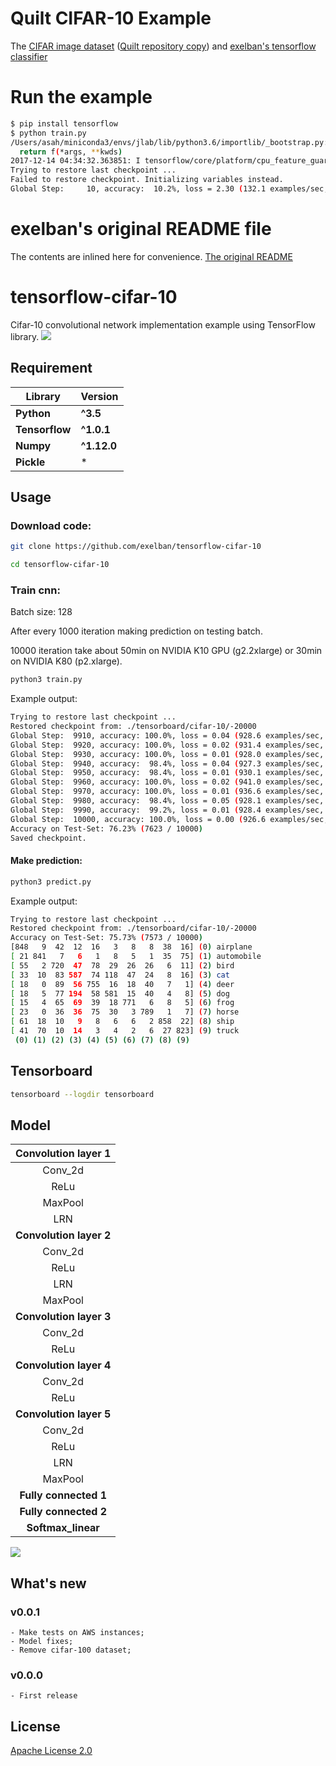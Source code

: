 # Quilt CIFAR-10 Example

The [CIFAR image dataset](https://www.cs.toronto.edu/~kriz/cifar.html) ([Quilt repository copy](https://quiltdata.com/package/asah/cifar_test)) and [exelban's tensorflow classifier](https://github.com/exelban/tensorflow-cifar-10)

# Run the example

```sh
$ pip install tensorflow
$ python train.py
/Users/asah/miniconda3/envs/jlab/lib/python3.6/importlib/_bootstrap.py:219: RuntimeWarning: compiletime version 3.5 of module 'tensorflow.python.framework.fast_tensor_util' does not match runtime version 3.6
  return f(*args, **kwds)
2017-12-14 04:34:32.363851: I tensorflow/core/platform/cpu_feature_guard.cc:137] Your CPU supports instructions that this TensorFlow binary was not compiled to use: SSE4.1 SSE4.2 AVX
Trying to restore last checkpoint ...
Failed to restore checkpoint. Initializing variables instead.
Global Step:     10, accuracy:  10.2%, loss = 2.30 (132.1 examples/sec, 0.97 sec/batch)
```


# exelban's original README file

The contents are inlined here for convenience.  [The original README](https://github.com/exelban/tensorflow-cifar-10/blob/master/README.md)


# tensorflow-cifar-10
Cifar-10 convolutional network implementation example using TensorFlow library.
![](https://s3.eu-central-1.amazonaws.com/serhiy/Github_repo/Zrzut+ekranu+2017-03-19+o+19.10.46.png)

## Requirement
**Library** | **Version**
--- | ---
**Python** | **^3.5**
**Tensorflow** | **^1.0.1**
**Numpy** | **^1.12.0** 
**Pickle** |  *  

## Usage
### Download code:
```sh
git clone https://github.com/exelban/tensorflow-cifar-10

cd tensorflow-cifar-10
```

### Train cnn:
Batch size: 128

After every 1000 iteration making prediction on testing batch. 

10000 iteration take about 50min on NVIDIA K10 GPU (g2.2xlarge) or 30min on NVIDIA K80 (p2.xlarge).

```sh
python3 train.py
```
Example output:
```sh
Trying to restore last checkpoint ...
Restored checkpoint from: ./tensorboard/cifar-10/-20000
Global Step:  9910, accuracy: 100.0%, loss = 0.04 (928.6 examples/sec, 0.09 sec/batch)
Global Step:  9920, accuracy: 100.0%, loss = 0.02 (931.4 examples/sec, 0.09 sec/batch)
Global Step:  9930, accuracy: 100.0%, loss = 0.01 (928.0 examples/sec, 0.09 sec/batch)
Global Step:  9940, accuracy:  98.4%, loss = 0.04 (927.3 examples/sec, 0.09 sec/batch)
Global Step:  9950, accuracy:  98.4%, loss = 0.01 (930.1 examples/sec, 0.09 sec/batch)
Global Step:  9960, accuracy: 100.0%, loss = 0.02 (941.0 examples/sec, 0.10 sec/batch)
Global Step:  9970, accuracy: 100.0%, loss = 0.01 (936.6 examples/sec, 0.10 sec/batch)
Global Step:  9980, accuracy:  98.4%, loss = 0.05 (928.1 examples/sec, 0.09 sec/batch)
Global Step:  9990, accuracy:  99.2%, loss = 0.01 (928.4 examples/sec, 0.09 sec/batch)
Global Step:  10000, accuracy: 100.0%, loss = 0.00 (926.6 examples/sec, 0.09 sec/batch)
Accuracy on Test-Set: 76.23% (7623 / 10000)
Saved checkpoint.
```

#### Make prediction:
```sh
python3 predict.py
```

Example output:
```sh
Trying to restore last checkpoint ...
Restored checkpoint from: ./tensorboard/cifar-10/-20000
Accuracy on Test-Set: 75.73% (7573 / 10000)
[848   9  42  12  16   3   8   8  38  16] (0) airplane
[ 21 841   7   6   1   8   5   1  35  75] (1) automobile
[ 55   2 720  47  78  29  26  26   6  11] (2) bird
[ 33  10  83 587  74 118  47  24   8  16] (3) cat
[ 18   0  89  56 755  16  18  40   7   1] (4) deer
[ 18   5  77 194  58 581  15  40   4   8] (5) dog
[ 15   4  65  69  39  18 771   6   8   5] (6) frog
[ 23   0  36  36  75  30   3 789   1   7] (7) horse
[ 61  18  10   9   8   6   6   2 858  22] (8) ship
[ 41  70  10  14   3   4   2   6  27 823] (9) truck
 (0) (1) (2) (3) (4) (5) (6) (7) (8) (9)
```

## Tensorboard
```sh
tensorboard --logdir tensorboard
```

## Model

| **Convolution layer 1** |
| :---: |
| Conv_2d |
| ReLu |
| MaxPool |
| LRN |
| **Convolution layer 2** |
| Conv_2d |
| ReLu |
| LRN |
| MaxPool |
| **Convolution layer 3**  |
| Conv_2d |
| ReLu |
| **Convolution layer 4** |
| Conv_2d |
| ReLu |
| **Convolution layer 5** |
| Conv_2d |
| ReLu |
| LRN |
| MaxPool |
| **Fully connected 1** |
| **Fully connected 2** |
| **Softmax_linear** |
![](https://s3.eu-central-1.amazonaws.com/serhiy/Github_repo/Zrzut+ekranu+2017-03-19+o+19.11.18.png)

## What's new

### v0.0.1
    - Make tests on AWS instances;
    - Model fixes;
    - Remove cifar-100 dataset;


### v0.0.0
    - First release

## License
[Apache License 2.0](https://github.com/exelban/tensorflow-cifar-10/blob/master/LICENSE)
